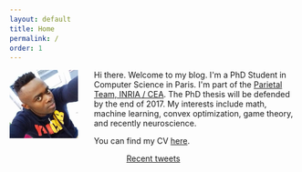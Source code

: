 ```yaml
---
layout: default
title: Home
permalink: /
order: 1
---
```

<img style="float: left; margin-right: 2em;" width="120px" src="/assets/photo3.jpg" />

<p>
Hi there. Welcome to my blog. I'm a PhD Student in Computer
Science in Paris.  I'm part
of the <a href="https://team.inria.fr/parietal/">
Parietal Team, INRIA / CEA</a>.  The PhD thesis will be defended by the end
of 2017. My interests include
math, machine learning, convex optimization, game theory,
and recently neuroscience.
</p>
<p>
You can find my CV <a href="https://drive.google.com/file/d/0B-njZxsmwjYNRExmaFJxU3J6aEU/view?usp=sharing">here</a>.
</p>

<div style='text-align: center'>
<a class="twitter-timeline" data-height="400" data-width="400"
data-chrome="noscrollbar nofooter"
 href="https://twitter.com/dohmatobelvis">Recent tweets</a></div>
 <script async src="//platform.twitter.com/widgets.js" charset="utf-8"></script>
